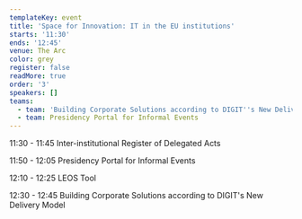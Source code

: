 ```yaml
---
templateKey: event
title: 'Space for Innovation: IT in the EU institutions'
starts: '11:30'
ends: '12:45'
venue: The Arc
color: grey
register: false
readMore: true
order: '3'
speakers: []
teams:
  - team: 'Building Corporate Solutions according to DIGIT''s New Delivery Model '
  - team: Presidency Portal for Informal Events
---
```

11:30 - 11:45 Inter-institutional Register of Delegated Acts

11:50 - 12:05 Presidency Portal for Informal Events

12:10 - 12:25 LEOS Tool

12:30 - 12:45 Building Corporate Solutions according to DIGIT's New Delivery Model
